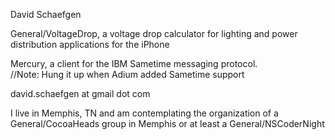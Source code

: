 

David Schaefgen

General/VoltageDrop, a voltage drop calculator for lighting and power distribution applications for the iPhone

Mercury, a client for the IBM Sametime messaging protocol.  
     //Note: Hung it up when Adium added Sametime support

david.schaefgen at gmail dot com

I live in Memphis, TN and am contemplating the organization of a General/CocoaHeads group in Memphis or at least a General/NSCoderNight